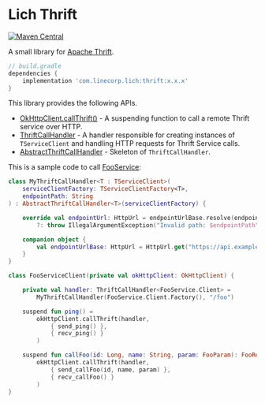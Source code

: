 # Lich Thrift

[ ![Maven Central](https://badgen.net/maven/v/maven-central/com.linecorp.lich/thrift) ](https://search.maven.org/artifact/com.linecorp.lich/thrift)

A small library for [Apache Thrift](https://thrift.apache.org/).

```groovy
// build.gradle
dependencies {
    implementation 'com.linecorp.lich:thrift:x.x.x'
}
```

This library provides the following APIs.

- [OkHttpClient.callThrift()](src/main/java/com/linecorp/lich/thrift/ThriftExtensions.kt) - A
suspending function to call a remote Thrift service over HTTP.
- [ThriftCallHandler](src/main/java/com/linecorp/lich/thrift/ThriftCallHandler.kt) - A handler
responsible for creating instances of `TServiceClient` and handling HTTP requests for Thrift Service
calls.
- [AbstractThriftCallHandler](src/main/java/com/linecorp/lich/thrift/AbstractThriftCallHandler.kt) -
Skeleton of `ThriftCallHandler`.

This is a sample code to call [FooService](../sample_thrift/src/main/thrift/FooService.thrift):
```kotlin
class MyThriftCallHandler<T : TServiceClient>(
    serviceClientFactory: TServiceClientFactory<T>,
    endpointPath: String
) : AbstractThriftCallHandler<T>(serviceClientFactory) {

    override val endpointUrl: HttpUrl = endpointUrlBase.resolve(endpointPath)
        ?: throw IllegalArgumentException("Invalid path: $endpointPath")

    companion object {
        val endpointUrlBase: HttpUrl = HttpUrl.get("https://api.example.com")
    }
}

class FooServiceClient(private val okHttpClient: OkHttpClient) {

    private val handler: ThriftCallHandler<FooService.Client> =
        MyThriftCallHandler(FooService.Client.Factory(), "/foo")

    suspend fun ping() =
        okHttpClient.callThrift(handler,
            { send_ping() },
            { recv_ping() }
        )

    suspend fun callFoo(id: Long, name: String, param: FooParam): FooResponse =
        okHttpClient.callThrift(handler,
            { send_callFoo(id, name, param) },
            { recv_callFoo() }
        )
}
```
